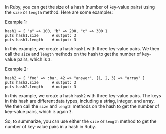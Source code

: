 In Ruby, you can get the size of a hash (number of key-value pairs) using the `size` or `length` method. Here are some examples:

Example 1:

```
hash1 = { "a" => 100, "b" => 200, "c" => 300 }
puts hash1.size      # output: 3
puts hash1.length    # output: 3
```

In this example, we create a hash `hash1` with three key-value pairs. We then call the `size` and `length` methods on the hash to get the number of key-value pairs, which is `3`.

Example 2:

```
hash2 = { "foo" => :bar, 42 => "answer", [1, 2, 3] => "array" }
puts hash2.size      # output: 3
puts hash2.length    # output: 3
```

In this example, we create a hash `hash2` with three key-value pairs. The keys in this hash are different data types, including a string, integer, and array. We then call the `size` and `length` methods on the hash to get the number of key-value pairs, which is again `3`.

So, to summarize, you can use either the `size` or `length` method to get the number of key-value pairs in a hash in Ruby.